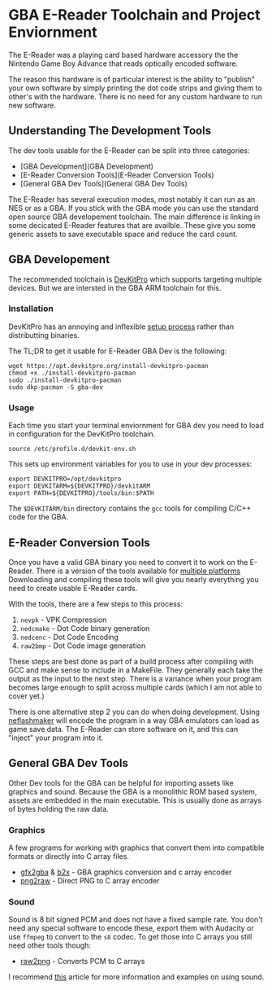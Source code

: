 # GBA E-Reader Toolchain and Project Enviornment

The E-Reader was a playing card based hardware accessory the the Nintendo
Game Boy Advance that reads optically encoded software.

The reason this hardware is of particular interest is the ability to "publish"
your own software by simply printing the dot code strips and giving them to
other's with the hardware. There is no need for any custom hardware to run
new software.

## Understanding The Development Tools

The dev tools usable for the E-Reader can be split into three categories:
 - [GBA Development](GBA Development)
 - [E-Reader Conversion Tools](E-Reader Conversion Tools)
 - [General GBA Dev Tools](General GBA Dev Tools)

The E-Reader has several execution modes, most notably it can run as an NES
or as a GBA. If you stick with the GBA mode you can use the standard open
source GBA developement toolchain. The main difference is linking in some
decicated E-Reader features that are availble. These give you some generic
assets to save executable space and reduce the card count.

## GBA Developement

The recommended toolchain is [DevKitPro](https://devkitpro.org) which supports
targeting multiple devices. But we are intersted in the GBA ARM toolchain for
this.

### Installation

DevKitPro has an annoying and inflexible [setup process](https://devkitpro.org/wiki/devkitPro_pacman#Debian_and_derivatives)
rather than distributting binaries.

The TL;DR to get it usable for E-Reader GBA Dev is the following:

	wget https://apt.devkitpro.org/install-devkitpro-pacman
	chmod +x ./install-devkitpro-pacman
	sudo ./install-devkitpro-pacman
	sudo dkp-pacman -S gba-dev

### Usage
Each time you start your terminal enviornment for GBA dev you need to load in
configuration for the DevKitPro toolchain.

	source /etc/profile.d/devkit-env.sh

This sets up environment variables for you to use in your dev processes:

	export DEVKITPRO=/opt/devkitpro
	export DEVKITARM=${DEVKITPRO}/devkitARM
	export PATH=${DEVKITPRO}/tools/bin:$PATH     

The `$DEVKITARM/bin` directory contains the `gcc` tools for compiling C/C++ code
for the GBA. 

## E-Reader Conversion Tools

Once you have a valid GBA binary you need to convert it to work on the E-Reader.
There is a version of the tools available for [multiple platforms](https://github.com/breadbored/nedclib)
Downloading and compiling these tools will give you nearly everything you need
to create usable E-Reader cards.

With the tools, there are a few steps to this process:

 1. `nevpk` - VPK Compression
 2. `nedcmake` - Dot Code binary generation
 3. `nedcenc` - Dot Code Encoding
 4. `raw2bmp` - Dot Code image generation

These steps are best done as part of a build process after compiling with GCC
and make sense to include in a MakeFile. They generally each take the output as
the input to the next step. There is a variance when your program becomes large
enough to split across multiple cards (which I am not able to cover yet.)

There is one alternative step 2 you can do when doing development. Using 
[neflashmaker](https://www.caitsith2.com/ereader/tools/neflashmaker10.zip)
will encode the program in a way GBA emulators can load as game save data. The 
E-Reader can store software on it, and this can "inject" your program into it.


## General GBA Dev Tools

Other Dev tools for the GBA can be helpful for importing assets like graphics 
and sound. Because the GBA is a monolithic ROM based system, assets are embedded
in the main executable. This is usually done as arrays of bytes holding the raw
data.

### Graphics

A few programs for working with graphics that convert them into compatible 
formats or directly into C array files.

 - [gfx2gba](https://www.gbadev.org/tools.php?showinfo=142) & [b2x](http://www.devrs.com/gb/files/b2x.zip) - GBA graphics conversion and c array encoder
 - [png2raw](https://github.com/IanFinlayson/png2gba) - Direct PNG to C array encoder


### Sound

Sound is 8 bit signed PCM and does not have a fixed sample rate. You don't need
any special software to encode these, export them with Audacity or use `ffmpeg`
to convert to the `s8` codec. To get those into C arrays you still need other
tools though:

 - [raw2png](https://github.com/IanFinlayson/raw2gba) - Converts PCM to C arrays

I recommend [this](https://ianfinlayson.net/class/cpsc305/notes/19-sound) 
article for more information and examples on using sound.



